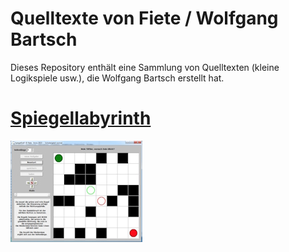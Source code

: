 # Quelltexte von Fiete / Wolfgang Bartsch

Dieses Repository enthält eine Sammlung von Quelltexten (kleine Logikspiele usw.), die Wolfgang Bartsch erstellt hat.

# [Spiegellabyrinth](Spiegellabyrinth/README.md)
![Screenshot](Spiegellabyrinth/preview_small.jpg)